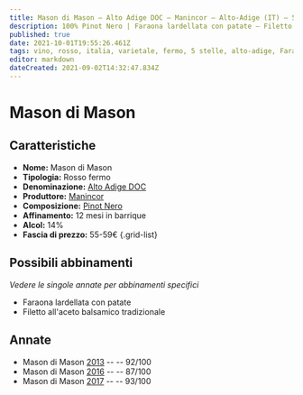 ```yaml
---
title: Mason di Mason – Alto Adige DOC – Manincor – Alto-Adige (IT) – 55-59€ – 5★
description: 100% Pinot Nero | Faraona lardellata con patate – Filetto all'aceto balsamico tradizionale
published: true
date: 2021-10-01T19:55:26.461Z
tags: vino, rosso, italia, varietale, fermo, 5 stelle, alto-adige, Faraona lardellata con patate, Filetto all'aceto balsamico tradizionale, 55-59€
editor: markdown
dateCreated: 2021-09-02T14:32:47.834Z
---
```


# Mason di Mason

## Caratteristiche
- **Nome:** Mason di Mason
- **Tipologia:** Rosso fermo
- **Denominazione:** [Alto Adige DOC](/denominazioni/Italia/Alto-Adige/DOC/Alto-Adige)
- **Produttore:** [Manincor](/produttori/Italia/Alto-Adige/Manincor) 
- **Composizione:** [Pinot Nero](/vitigni/Francia/bacca-nera/pinot-nero)
- **Affinamento:** 12 mesi in barrique
- **Alcol:** 14%
- **Fascia di prezzo:** 55-59€
{.grid-list}

## Possibili abbinamenti
*Vedere le singole annate per abbinamenti specifici*

- Faraona lardellata con patate
- Filetto all'aceto balsamico tradizionale


## Annate
- Mason di Mason [2013](/vini/Italia/Alto-Adige/Manincor/Burgum-Novum-Riserva/2013) -- <span class="star-5"></span> -- 92/100 
- Mason di Mason [2016](/vini/Italia/Alto-Adige/Manincor/Burgum-Novum-Riserva/2016) -- <span class="star-3"></span> -- 87/100  
- Mason di Mason [2017](/vini/Italia/Alto-Adige/Manincor/Burgum-Novum-Riserva/2017) -- <span class="star-5"></span> -- 93/100 

 